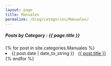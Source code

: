```yaml
---
layout: page
title: Manuales
permalink: /blog/categories/Manuales/
---
```


<h5> Posts by Category : {{ page.title }} </h5>

<div class="card">
{% for post in site.categories.Manuales %}
 <li class="category-posts"><span>{{ post.date | date_to_string }}</span> &nbsp; <a href="{{ post.url }}">{{ post.title }}</a></li>
{% endfor %}
</div>
